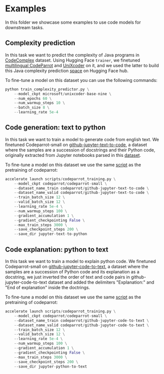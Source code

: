 # Examples
In this folder we showcase some examples to use code models for downstream tasks.

## Complexity prediction
In this task we want to predict the complexity of Java programs in [CodeComplex](https://huggingface.co/datasets/codeparrot/codecomplex) dataset. Using Hugging Face `trainer`, we finetuned [multilingual CodeParrot](https://huggingface.co/codeparrot/codeparrot-small-multi) and [UniXcoder](https://huggingface.co/microsoft/unixcoder-base-nine) on it, and we used the latter to build this Java complexity prediction [space](https://huggingface.co/spaces/codeparrot/code-complexity-predictor) on Hugging Face hub.

To fine-tune a model on this dataset you can use the following commands:

```python
python train_complexity_predictor.py \
    --model_ckpt microsoft/unixcoder-base-nine \
    --num_epochs 60 \
    --num_warmup_steps 10 \
    --batch_size 8 \
    --learning_rate 5e-4 
```

## Code generation: text to python
In this task we want to train a model to generate code from english text. We finetuned Codeparrot-small on [github-jupyter-text-to-code](https://huggingface.co/datasets/codeparrot/github-jupyter-text-to-code), a dataset where the samples are a succession of docstrings and their Python code, originally extracted from Jupyter notebooks parsed in this [dataset](https://huggingface.co/datasets/codeparrot/github-jupyter-parsed).

To fine-tune a model on this dataset we use the same [script](https://github.com/huggingface/transformers/blob/main/examples/research_projects/codeparrot/scripts/codeparrot_training.py) as the pretraining of codeparrot:

```python
accelerate launch scripts/codeparrot_training.py \
    --model_ckpt codeparrot/codeparrot-small \
    --dataset_name_train codeparrot/github-jupyter-text-to-code \
    --dataset_name_valid codeparrot/github-jupyter-text-to-code \
    --train_batch_size 12 \
    --valid_batch_size 12 \
    --learning_rate 5e-4 \
    --num_warmup_steps 100 \
    --gradient_accumulation 1 \
    --gradient_checkpointing False \
    --max_train_steps 3000 \
    --save_checkpoint_steps 200 \
    --save_dir jupyter-text-to-python
```

## Code explanation: python to text
In this task we want to train a model to explain python code. We finetuned Codeparrot-small on [github-jupyter-code-to-text](https://huggingface.co/datasets/codeparrot/github-jupyter-code-to-text), a dataset where the samples are a succession of Python code and its explanation as a docstring, we just inverted the order of text and code pairs in github-jupyter-code-to-text dataset and added the delimiters "Explanation:" and "End of explanation" inside the doctrings.

To fine-tune a model on this dataset we use the same [script](https://github.com/huggingface/transformers/blob/main/examples/research_projects/codeparrot/scripts/codeparrot_training.py) as the pretraining of codeparrot:

```python
accelerate launch scripts/codeparrot_training.py \
    --model_ckpt codeparrot/codeparrot-small \
    --dataset_name_train codeparrot/github-jupyter-code-to-text \
    --dataset_name_valid codeparrot/github-jupyter-code-to-text \
    --train_batch_size 12 \
    --valid_batch_size 12 \
    --learning_rate 5e-4 \
    --num_warmup_steps 100 \
    --gradient_accumulation 1 \
    --gradient_checkpointing False \
    --max_train_steps 3000 \
    --save_checkpoint_steps 200 \
    --save_dir jupyter-python-to-text
```